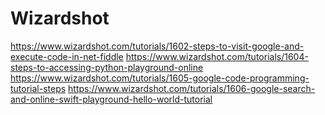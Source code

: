 # Wizardshot
https://www.wizardshot.com/tutorials/1602-steps-to-visit-google-and-execute-code-in-net-fiddle
https://www.wizardshot.com/tutorials/1604-steps-to-accessing-python-playground-online
https://www.wizardshot.com/tutorials/1605-google-code-programming-tutorial-steps
https://www.wizardshot.com/tutorials/1606-google-search-and-online-swift-playground-hello-world-tutorial
